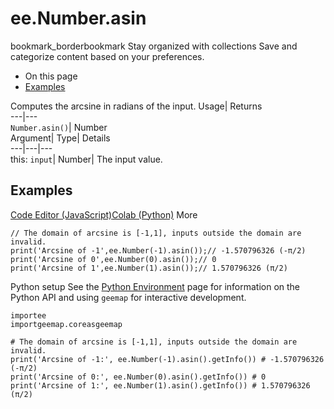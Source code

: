  
#  ee.Number.asin 
bookmark_borderbookmark Stay organized with collections  Save and categorize content based on your preferences.
  * On this page
  * [Examples](https://developers.google.com/earth-engine/apidocs/ee-number-asin#examples)


Computes the arcsine in radians of the input. 
Usage| Returns  
---|---  
`Number.asin()`| Number  
Argument| Type| Details  
---|---|---  
this: `input`| Number| The input value.  
## Examples
[Code Editor (JavaScript)](https://developers.google.com/earth-engine/apidocs/ee-number-asin#code-editor-javascript-sample)[Colab (Python)](https://developers.google.com/earth-engine/apidocs/ee-number-asin#colab-python-sample) More
```
// The domain of arcsine is [-1,1], inputs outside the domain are invalid.
print('Arcsine of -1',ee.Number(-1).asin());// -1.570796326 (-π/2)
print('Arcsine of 0',ee.Number(0).asin());// 0
print('Arcsine of 1',ee.Number(1).asin());// 1.570796326 (π/2)
```
Python setup
See the [ Python Environment](https://developers.google.com/earth-engine/guides/python_install) page for information on the Python API and using `geemap` for interactive development.
```
importee
importgeemap.coreasgeemap
```
```
# The domain of arcsine is [-1,1], inputs outside the domain are invalid.
print('Arcsine of -1:', ee.Number(-1).asin().getInfo()) # -1.570796326 (-π/2)
print('Arcsine of 0:', ee.Number(0).asin().getInfo()) # 0
print('Arcsine of 1:', ee.Number(1).asin().getInfo()) # 1.570796326 (π/2)
```

